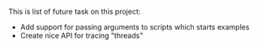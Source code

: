 This is list of future task on this project:
  
- Add support for passing arguments to scripts which starts examples
- Create nice API for tracing "threads"